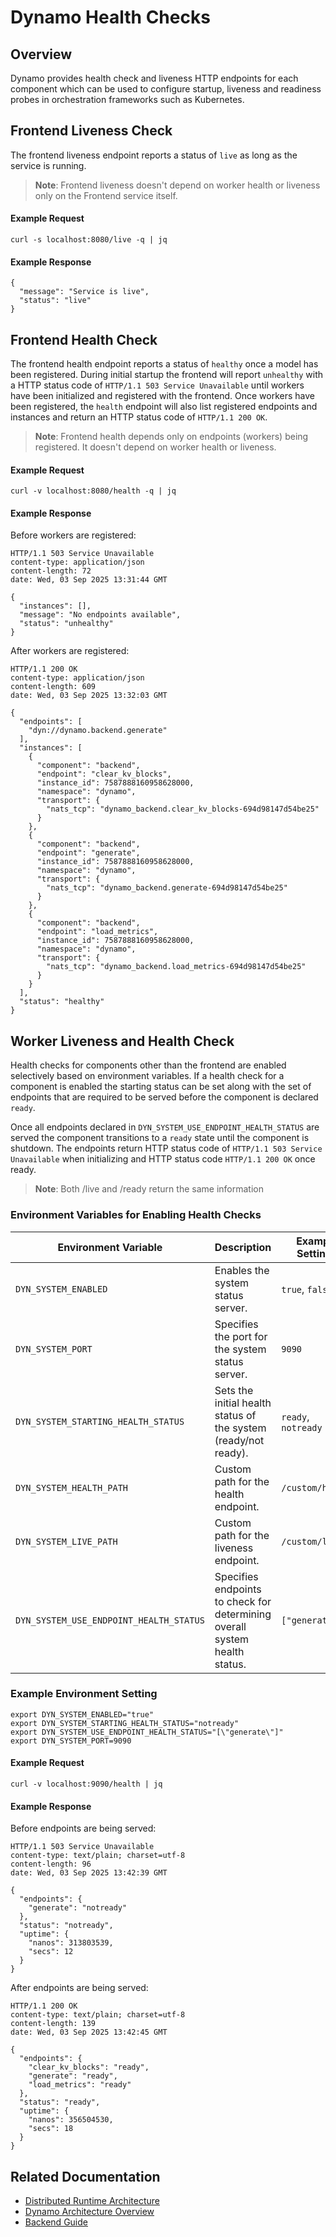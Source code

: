 <!--
SPDX-FileCopyrightText: Copyright (c) 2025 NVIDIA CORPORATION & AFFILIATES. All rights reserved.
SPDX-License-Identifier: Apache-2.0

Licensed under the Apache License, Version 2.0 (the "License");
you may not use this file except in compliance with the License.
You may obtain a copy of the License at

http://www.apache.org/licenses/LICENSE-2.0

Unless required by applicable law or agreed to in writing, software
distributed under the License is distributed on an "AS IS" BASIS,
WITHOUT WARRANTIES OR CONDITIONS OF ANY KIND, either express or implied.
See the License for the specific language governing permissions and
limitations under the License.
-->

# Dynamo Health Checks

## Overview

Dynamo provides health check and liveness HTTP endpoints for each component which
can be used to configure startup, liveness and readiness probes in
orchestration frameworks such as Kubernetes.

## Frontend Liveness Check

The frontend liveness endpoint reports a status of `live` as long as
the service is running.

> **Note**: Frontend liveness doesn't depend on worker health or liveness only on the Frontend service itself.

#### Example Request

```
curl -s localhost:8080/live -q | jq
```

#### Example Response

```
{
  "message": "Service is live",
  "status": "live"
}
```

## Frontend Health Check

The frontend health endpoint reports a status of `healthy` once a
model has been registered. During initial startup the frontend will
report `unhealthy` with a HTTP status code of `HTTP/1.1 503 Service Unavailable`
until workers have been initialized and registered
with the frontend. Once workers have been registered, the `health`
endpoint will also list registered endpoints and instances and return an HTTP status code of `HTTP/1.1 200 OK`.

> **Note**: Frontend health depends only on endpoints (workers) being registered. It doesn't depend on worker health or liveness.

#### Example Request

```
curl -v localhost:8080/health -q | jq
```

#### Example Response

Before workers are registered:

```
HTTP/1.1 503 Service Unavailable
content-type: application/json
content-length: 72
date: Wed, 03 Sep 2025 13:31:44 GMT

{
  "instances": [],
  "message": "No endpoints available",
  "status": "unhealthy"
}
```

After workers are registered:

```
HTTP/1.1 200 OK
content-type: application/json
content-length: 609
date: Wed, 03 Sep 2025 13:32:03 GMT

{
  "endpoints": [
    "dyn://dynamo.backend.generate"
  ],
  "instances": [
    {
      "component": "backend",
      "endpoint": "clear_kv_blocks",
      "instance_id": 7587888160958628000,
      "namespace": "dynamo",
      "transport": {
        "nats_tcp": "dynamo_backend.clear_kv_blocks-694d98147d54be25"
      }
    },
    {
      "component": "backend",
      "endpoint": "generate",
      "instance_id": 7587888160958628000,
      "namespace": "dynamo",
      "transport": {
        "nats_tcp": "dynamo_backend.generate-694d98147d54be25"
      }
    },
    {
      "component": "backend",
      "endpoint": "load_metrics",
      "instance_id": 7587888160958628000,
      "namespace": "dynamo",
      "transport": {
        "nats_tcp": "dynamo_backend.load_metrics-694d98147d54be25"
      }
    }
  ],
  "status": "healthy"
}
```

## Worker Liveness and Health Check

Health checks for components other than the frontend are enabled
selectively based on environment variables. If a health check for a
component is enabled the starting status can be set along with the set
of endpoints that are required to be served before the component is
declared `ready`.

Once all endpoints declared in `DYN_SYSTEM_USE_ENDPOINT_HEALTH_STATUS`
are served the component transitions to a `ready` state until the
component is shutdown. The endpoints return HTTP status code of `HTTP/1.1 503 Service Unavailable`
when initializing and HTTP status code `HTTP/1.1 200 OK` once ready.

> **Note**: Both /live and /ready return the same information

### Environment Variables for Enabling Health Checks

| **Environment Variable** | **Description**     | **Example Settings**                             |
| -------------------------| ------------------- | ------------------------------------------------ |
| `DYN_SYSTEM_ENABLED`     | Enables the system status server.                                            | `true`, `false`                           |
| `DYN_SYSTEM_PORT`        | Specifies the port for the system status server.                              | `9090`                                   |
| `DYN_SYSTEM_STARTING_HEALTH_STATUS`     | Sets the initial health status of the system (ready/not ready).                | `ready`, `notready`      |
| `DYN_SYSTEM_HEALTH_PATH`                | Custom path for the health endpoint.                                         | `/custom/health`           |
| `DYN_SYSTEM_LIVE_PATH`                   | Custom path for the liveness endpoint.                                       | `/custom/live`            |
| `DYN_SYSTEM_USE_ENDPOINT_HEALTH_STATUS` | Specifies endpoints to check for determining overall system health status.    | `["generate"]`            |

### Example Environment Setting

```
export DYN_SYSTEM_ENABLED="true"
export DYN_SYSTEM_STARTING_HEALTH_STATUS="notready"
export DYN_SYSTEM_USE_ENDPOINT_HEALTH_STATUS="[\"generate\"]"
export DYN_SYSTEM_PORT=9090
```

#### Example Request

```
curl -v localhost:9090/health | jq
```

#### Example Response
Before endpoints are being served:

```
HTTP/1.1 503 Service Unavailable
content-type: text/plain; charset=utf-8
content-length: 96
date: Wed, 03 Sep 2025 13:42:39 GMT

{
  "endpoints": {
    "generate": "notready"
  },
  "status": "notready",
  "uptime": {
    "nanos": 313803539,
    "secs": 12
  }
}
```

After endpoints are being served:

```
HTTP/1.1 200 OK
content-type: text/plain; charset=utf-8
content-length: 139
date: Wed, 03 Sep 2025 13:42:45 GMT

{
  "endpoints": {
    "clear_kv_blocks": "ready",
    "generate": "ready",
    "load_metrics": "ready"
  },
  "status": "ready",
  "uptime": {
    "nanos": 356504530,
    "secs": 18
  }
}
```

## Related Documentation

- [Distributed Runtime Architecture](../architecture/distributed_runtime.md)
- [Dynamo Architecture Overview](../architecture/architecture.md)
- [Backend Guide](backend.md)

